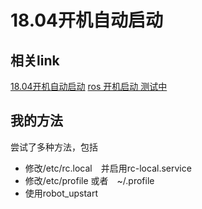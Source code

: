 # 18.04开机自动启动

## 相关link
[18.04开机自动启动](https://blog.csdn.net/time_future/article/details/85805298)
[ros 开机启动 测试中](https://blog.csdn.net/baidu_28236027/article/details/53116865)

## 我的方法
尝试了多种方法，包括
* 修改/etc/rc.local　并启用rc-local.service 
* 修改/etc/profile 或者　~/.profile
* 使用robot_upstart 